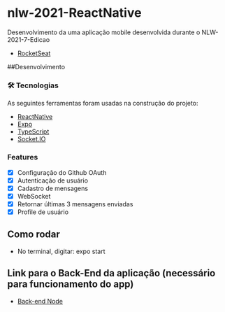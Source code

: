 # nlw-2021-ReactNative

Desenvolvimento da uma aplicação mobile desenvolvida durante o NLW-2021-7-Edicao

- [RocketSeat](https://www.rocketseat.com.br)

##Desenvolvimento

### 🛠 Tecnologias

As seguintes ferramentas foram usadas na construção do projeto:

- [ReactNative](https://reactnative.dev)
- [Expo](https://expo.dev)
- [TypeScript](https://www.typescriptlang.org/)
- [Socket.IO](https://socket.io)

### Features

- [x] Configuração do Github OAuth
- [x] Autenticação de usuário
- [x] Cadastro de mensagens
- [x] WebSocket
- [x] Retornar últimas 3 mensagens enviadas
- [x] Profile de usuário

## Como rodar

- No terminal, digitar: expo start

## Link para o Back-End da aplicação (necessário para funcionamento do app)

- [Back-end Node](https://github.com/guilhermemigliano/nlw-2021-node)
